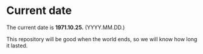 # Current date

The current date is **1971.10.25.** (YYYY.MM.DD.)

This repository will be good when the world ends, so we will know how long it lasted.